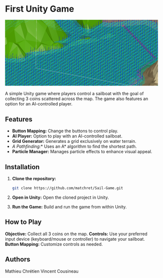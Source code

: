 # First Unity Game

![Game Banner](assets/sailgame_photo.PNG)

A simple Unity game where players control a sailboat with the goal of collecting 3 coins scattered across the map. The game also features an option for an AI-controlled player.

## Features

- **Button Mapping:** Change the buttons to control play.
- **AI Player:** Option to play with an AI-controlled sailboat.
- **Grid Generator:** Generates a grid exclusively on water terrain.
- **A* Pathfinding:** Uses an A* algorithm to find the shortest path.
- **Particle Manager:** Manages particle effects to enhance visual appeal.

## Installation

1. **Clone the repository:**
   ```bash
   git clone https://github.com/matchret/Sail-Game.git
   
2. **Open in Unity:** Open the cloned project in Unity.

3. **Run the Game:** Build and run the game from within Unity.
   
## How to Play
**Objective:** Collect all 3 coins on the map.
**Controls:** Use your preferred input device (keyboard/mouse or controller) to navigate your sailboat.
**Button Mapping:** Customize controls as needed.

## Authors
Mathieu Chrétien
Vincent Cousineau
